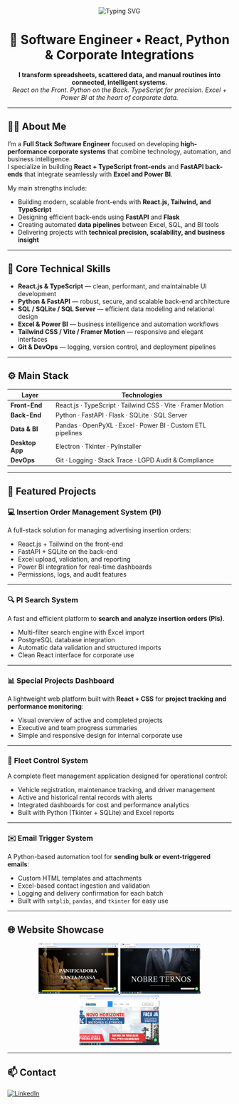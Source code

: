 <p align="center">
  <img src="https://readme-typing-svg.herokuapp.com?font=Fira+Code&size=24&pause=1000&color=00F7FF&center=true&vCenter=true&width=800&lines=Daniel+Henrique;SOFTWARE+ENGINEER;FULL+STACK+DEVELOPER;REACT+AND+PYTHON;TYPESCRIPT+AND+BI" alt="Typing SVG" />
</p>

<h1 align="center">🚀 Software Engineer • React, Python & Corporate Integrations</h1>

<p align="center">
  <b>I transform spreadsheets, scattered data, and manual routines into connected, intelligent systems.</b><br>
  <i>React on the Front. Python on the Back. TypeScript for precision. Excel + Power BI at the heart of corporate data.</i>
</p>

---

## 👨‍💻 About Me

I’m a **Full Stack Software Engineer** focused on developing **high-performance corporate systems** that combine technology, automation, and business intelligence.  
I specialize in building **React + TypeScript front-ends** and **FastAPI back-ends** that integrate seamlessly with **Excel and Power BI**.

My main strengths include:
- Building modern, scalable front-ends with **React.js, Tailwind, and TypeScript**
- Designing efficient back-ends using **FastAPI** and **Flask**
- Creating automated **data pipelines** between Excel, SQL, and BI tools
- Delivering projects with **technical precision, scalability, and business insight**

---

## 🧠 Core Technical Skills

- **React.js & TypeScript** — clean, performant, and maintainable UI development  
- **Python & FastAPI** — robust, secure, and scalable back-end architecture  
- **SQL / SQLite / SQL Server** — efficient data modeling and relational design  
- **Excel & Power BI** — business intelligence and automation workflows  
- **Tailwind CSS / Vite / Framer Motion** — responsive and elegant interfaces  
- **Git & DevOps** — logging, version control, and deployment pipelines  

---

## ⚙️ Main Stack

| Layer         | Technologies                                                   |
|----------------|---------------------------------------------------------------|
| **Front-End**  | React.js · TypeScript · Tailwind CSS · Vite · Framer Motion   |
| **Back-End**   | Python · FastAPI · Flask · SQLite · SQL Server                |
| **Data & BI**  | Pandas · OpenPyXL · Excel · Power BI · Custom ETL pipelines   |
| **Desktop App**| Electron · Tkinter · PyInstaller                              |
| **DevOps**     | Git · Logging · Stack Trace · LGPD Audit & Compliance         |

---

## 💼 Featured Projects

### 💻 **Insertion Order Management System (PI)**
A full-stack solution for managing advertising insertion orders:
- React.js + Tailwind on the front-end  
- FastAPI + SQLite on the back-end  
- Excel upload, validation, and reporting  
- Power BI integration for real-time dashboards  
- Permissions, logs, and audit features  

---

### 🔍 **PI Search System**
A fast and efficient platform to **search and analyze insertion orders (PIs)**.
- Multi-filter search engine with Excel import  
- PostgreSQL database integration  
- Automatic data validation and structured imports  
- Clean React interface for corporate use  

---

### 📊 **Special Projects Dashboard**
A lightweight web platform built with **React + CSS** for **project tracking and performance monitoring**:
- Visual overview of active and completed projects  
- Executive and team progress summaries  
- Simple and responsive design for internal corporate use  

---

### 🚚 **Fleet Control System**
A complete fleet management application designed for operational control:
- Vehicle registration, maintenance tracking, and driver management  
- Active and historical rental records with alerts  
- Integrated dashboards for cost and performance analytics  
- Built with Python (Tkinter + SQLite) and Excel reports  

---

### ✉️ **Email Trigger System**
A Python-based automation tool for **sending bulk or event-triggered emails**:
- Custom HTML templates and attachments  
- Excel-based contact ingestion and validation  
- Logging and delivery confirmation for each batch  
- Built with `smtplib`, `pandas`, and `tkinter` for easy use  

---

## 🌐 Website Showcase

<p align="center">
  <a href="https://panificadorasantamassa.com/" target="_blank" rel="noopener">
    <img src="https://raw.githubusercontent.com/DanielpinheiroH/github-assetss/main/panificadora.png.jpeg" alt="Panificadora Santa Massa" width="180" />
  </a>
  <a href="https://nobreternos.com.br/" target="_blank" rel="noopener">
    <img src="https://raw.githubusercontent.com/DanielpinheiroH/github-assetss/main/nobreternos.png.jpeg" alt="Nobre Ternos" width="180" />
  </a>
  <a href="https://nhmanutencoes.com/" target="_blank" rel="noopener">
    <img src="https://raw.githubusercontent.com/DanielpinheiroH/github-assetss/main/nhmanutencoes.png.jpeg" alt="NH Manutenções" width="180" />
  </a>
</p>

---

## 📫 Contact

[![LinkedIn](https://img.shields.io/badge/LinkedIn-blue?logo=linkedin&style=for-the-badge)](https://www.linkedin.com/in/daniel-pinheiro-309754243)
